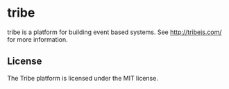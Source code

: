 ﻿tribe
=====

tribe is a platform for building event based systems. See http://tribejs.com/ for more information.

License
-------

The Tribe platform is licensed under the MIT license.